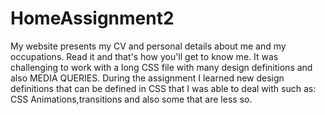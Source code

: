 # HomeAssignment2
My website presents my CV and personal details about me and my occupations.
Read it and that's how you'll get to know me.
It was challenging to work with a long CSS file with many design definitions and also MEDIA QUERIES.
During the assignment I learned new design definitions that can be defined in CSS that I was able to deal with such as: CSS Animations,transitions and also some that are less so.
